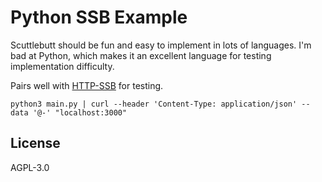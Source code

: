 # Python SSB Example

Scuttlebutt should be fun and easy to implement in lots of languages. I'm bad
at Python, which makes it an excellent language for testing implementation
difficulty.

Pairs well with [HTTP-SSB](https://github.com/christianbundy/http-ssb) for testing.

```shell
python3 main.py | curl --header 'Content-Type: application/json' --data '@-' "localhost:3000"
```

## License 

AGPL-3.0
